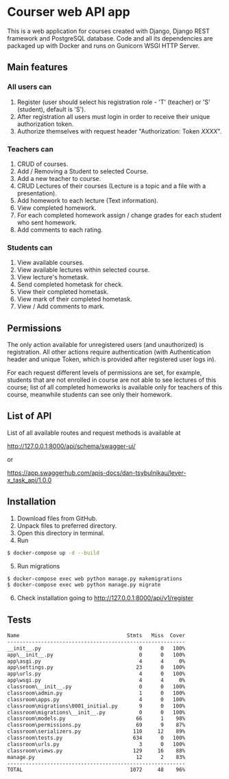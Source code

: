 # Courser web API app
This is a web application for courses created with Django, Django REST framework and PostgreSQL database.
Code and all its dependencies are packaged up with Docker and runs on Gunicorn WSGI HTTP Server.

## Main features

### All users can

1) Register (user should select his registration role - 'T' (teacher) or 'S' (student), default is 'S').
2) After registration all users must login in order to receive their unique authorization token.
3) Authorize themselves with request header "Authorization: Token _XXXX_".

### Teachers can
1) CRUD of courses.
2) Add / Removing a Student to selected Course.
3) Add a new teacher to course.
4) CRUD Lectures of their courses (Lecture is a topic and a file with a presentation).
5) Add homework to each lecture (Text information).
6) View completed homework.
7) For each completed homework assign / change grades for each student who sent homework.
8) Add comments to each rating.

### Students can
1) View available courses.
2) View available lectures within selected course.
3) View lecture's hometask.
4) Send completed hometask for check.
5) View their completed hometask.
6) View mark of their completed hometask.
7) View / Add comments to mark.

## Permissions
The only action available for unregistered users (and unauthorized) is registration.
All other actions require authentication (with Authentication header and unique Token, 
which is provided after registered user logs in).

For each request different levels of permissions are set, for example, students that are not enrolled in course
are not able to see lectures of this course; list of all completed homeworks is available only for teachers of this 
course, meanwhile students can see only their homework.

## List of API
List of all available routes and request methods is available at

http://127.0.0.1:8000/api/schema/swagger-ui/

or

https://app.swaggerhub.com/apis-docs/dan-tsybulnikau/lever-x_task_api/1.0.0

## Installation
1) Download files from GitHub.
2) Unpack files to preferred directory.
3) Open this directory in terminal.
4) Run
```bash
$ docker-compose up -d --build 
```
5) Run migrations
```bash
$ docker-compose exec web python manage.py makemigrations
$ docker-compose exec web python manage.py migrate
```
6) Check installation going to http://127.0.0.1:8000/api/v1/register

## Tests
```bash
Name                                   Stmts   Miss  Cover
----------------------------------------------------------
__init__.py                                0      0   100%
app\__init__.py                            0      0   100%
app\asgi.py                                4      4     0%
app\settings.py                           23      0   100%
app\urls.py                                4      0   100%
app\wsgi.py                                4      4     0%
classroom\__init__.py                      0      0   100%
classroom\admin.py                         1      0   100%
classroom\apps.py                          4      0   100%
classroom\migrations\0001_initial.py       9      0   100%
classroom\migrations\__init__.py           0      0   100%
classroom\models.py                       66      1    98%
classroom\permissions.py                  69      9    87%
classroom\serializers.py                 110     12    89%
classroom\tests.py                       634      0   100%
classroom\urls.py                          3      0   100%
classroom\views.py                       129     16    88%
manage.py                                 12      2    83%
----------------------------------------------------------
TOTAL                                   1072     48    96%
```
